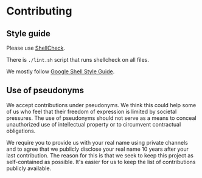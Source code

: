 # Contributing

## Style guide

Please use [ShellCheck](https://www.shellcheck.net/).

There is `./lint.sh` script that runs shellcheck on all files.

We mostly follow [Google Shell Style Guide](https://google.github.io/styleguide/shellguide.html).

## Use of pseudonyms

We accept contributions under pseudonyms. We think this could help some of us who feel that their freedom of expression is limited by societal pressures. The use of pseudonyms should not serve as a means to conceal unauthorized use of intellectual property or to circumvent contractual obligations.

We require you to provide us with your real name using private channels and to agree that we publicly disclose your real name 10 years after your last contribution. The reason for this is that we seek to keep this project as self-contained as possible. It's easier for us to keep the list of contributions publicly available.
